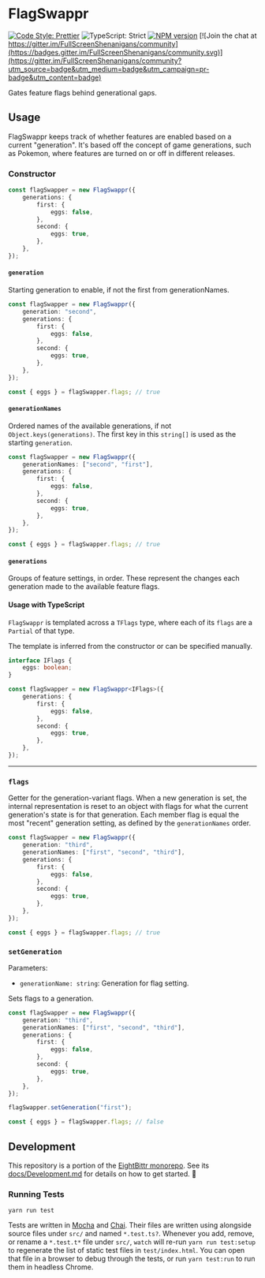 <!-- Top -->

# FlagSwappr

[![Code Style: Prettier](https://img.shields.io/badge/code_style-prettier-brightgreen.svg)](https://prettier.io)
![TypeScript: Strict](https://img.shields.io/badge/typescript-strict-brightgreen.svg)
[![NPM version](https://badge.fury.io/js/flagswappr.svg)](http://badge.fury.io/js/flagswappr)
[![Join the chat at https://gitter.im/FullScreenShenanigans/community](https://badges.gitter.im/FullScreenShenanigans/community.svg)](https://gitter.im/FullScreenShenanigans/community?utm_source=badge&utm_medium=badge&utm_campaign=pr-badge&utm_content=badge)

Gates feature flags behind generational gaps.

<!-- /Top -->

## Usage

FlagSwappr keeps track of whether features are enabled based on a current "generation".
It's based off the concept of game generations, such as Pokemon, where features are turned on or off in different releases.

### Constructor

```typescript
const flagSwapper = new FlagSwappr({
    generations: {
        first: {
            eggs: false,
        },
        second: {
            eggs: true,
        },
    },
});
```

#### `generation`

Starting generation to enable, if not the first from generationNames.

```typescript
const flagSwapper = new FlagSwappr({
    generation: "second",
    generations: {
        first: {
            eggs: false,
        },
        second: {
            eggs: true,
        },
    },
});

const { eggs } = flagSwapper.flags; // true
```

#### `generationNames`

Ordered names of the available generations, if not `Object.keys(generations)`.
The first key in this `string[]` is used as the starting `generation`.

```typescript
const flagSwapper = new FlagSwappr({
    generationNames: ["second", "first"],
    generations: {
        first: {
            eggs: false,
        },
        second: {
            eggs: true,
        },
    },
});

const { eggs } = flagSwapper.flags; // true
```

#### `generations`

Groups of feature settings, in order.
These represent the changes each generation made to the available feature flags.

#### Usage with TypeScript

`FlagSwappr` is templated across a `TFlags` type, where each of its `flags` are a `Partial` of that type.

The template is inferred from the constructor or can be specified manually.

```typescript
interface IFlags {
    eggs: boolean;
}

const flagSwapper = new FlagSwappr<IFlags>({
    generations: {
        first: {
            eggs: false,
        },
        second: {
            eggs: true,
        },
    },
});
```

---

### `flags`

Getter for the generation-variant flags.
When a new generation is set, the internal representation is reset to an object with flags for what the current generation's state is for that generation.
Each member flag is equal the most "recent" generation setting, as defined by the `generationNames` order.

```typescript
const flagSwapper = new FlagSwappr({
    generation: "third",
    generationNames: ["first", "second", "third"],
    generations: {
        first: {
            eggs: false,
        },
        second: {
            eggs: true,
        },
    },
});

const { eggs } = flagSwapper.flags; // true
```

### `setGeneration`

Parameters:

-   `generationName: string`: Generation for flag setting.

Sets flags to a generation.

```typescript
const flagSwapper = new FlagSwappr({
    generation: "third",
    generationNames: ["first", "second", "third"],
    generations: {
        first: {
            eggs: false,
        },
        second: {
            eggs: true,
        },
    },
});

flagSwapper.setGeneration("first");

const { eggs } = flagSwapper.flags; // false
```

<!-- Development -->

## Development

This repository is a portion of the [EightBittr monorepo](https://raw.githubusercontent.com/FullScreenShenanigans/EightBittr).
See its [docs/Development.md](../../docs/Development.md) for details on how to get started. 💖

### Running Tests

```shell
yarn run test
```

Tests are written in [Mocha](https://github.com/mochajs/mocha) and [Chai](https://github.com/chaijs/chai).
Their files are written using alongside source files under `src/` and named `*.test.ts?`.
Whenever you add, remove, or rename a `*.test.t*` file under `src/`, `watch` will re-run `yarn run test:setup` to regenerate the list of static test files in `test/index.html`.
You can open that file in a browser to debug through the tests, or run `yarn test:run` to run them in headless Chrome.

<!-- Maps -->
<!-- /Maps -->

<!-- /Development -->

